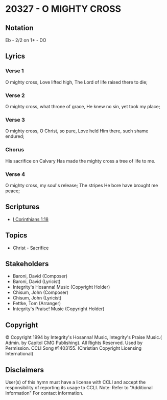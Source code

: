 # 20327 - O MIGHTY CROSS

## Notation

Eb - 2/2 on 1+ - DO

## Lyrics

### Verse 1

O mighty cross, Love lifted high, The Lord of life raised there to die;

### Verse 2

O mighty cross, what throne of grace, He knew no sin, yet took my place;

### Verse 3

O mighty cross, O Christ, so pure, Love held Him there, such shame endured;

### Chorus

His sacrifice on Calvary Has made the mighty cross a tree of life to me.

### Verse 4

O mighty cross, my soul's release; The stripes He bore have brought me peace;


## Scriptures

- [I Corinthians 1:18](https://www.biblegateway.com/passage/?search=I%20Corinthians%201%3A18)

## Topics

- Christ - Sacrifice

## Stakeholders

- Baroni, David (Composer)
- Baroni, David (Lyricist)
- Integrity's Hosanna! Music (Copyright Holder)
- Chisum, John (Composer)
- Chisum, John (Lyricist)
- Fettke, Tom (Arranger)
- Integrity's Praise! Music (Copyright Holder)

## Copyright

© Copyright 1994 by Integrity's Hosanna! Music, Integrity's Praise Music.( Admin. by Capitol CMG Publishing). All Rights Reserved. Used by Permission. CCLI Song #1403155.
(Christian Copyright Licensing International)

## Disclaimers

User(s) of this hymn must have a license with CCLI and accept the responsibility of reporting its usage to CCLI.
Note: Refer to "Additional Information" For contact information.

